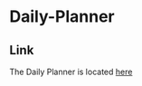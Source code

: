 # Daily-Planner

## Link
The Daily Planner is located [here](https://bthalpin.github.io/Daily-Planner/)